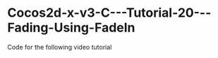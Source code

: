 Cocos2d-x-v3-C---Tutorial-20---Fading-Using-FadeIn
==================================================

Code for the following video tutorial 
